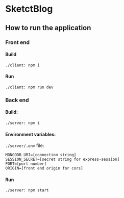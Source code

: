 # SketctBlog
## How to run the application

### Front end
#### Build
`./client: npm i`
#### Run
`./client: npm run dev`

### Back end
#### Build:
`./server: npm i`
#### Environment variables:
`./server/.env` file:
```
MONGODB_URI=[connection string]
SESSION_SECRET=[secret string for express-session]
PORT=[port number]
ORIGIN=[front end origin for cors]
```
#### Run
`./server: npm start`
